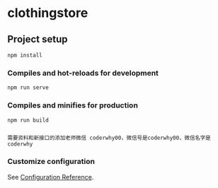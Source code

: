 # clothingstore

## Project setup
```
npm install
```

### Compiles and hot-reloads for development
```
npm run serve
```

### Compiles and minifies for production
```
npm run build
```
### 
```
需要资料和新接口的添加老师微信 coderwhy00，微信号是coderwhy00，微信名字是coderwhy
```
### Customize configuration
See [Configuration Reference](https://cli.vuejs.org/config/).
